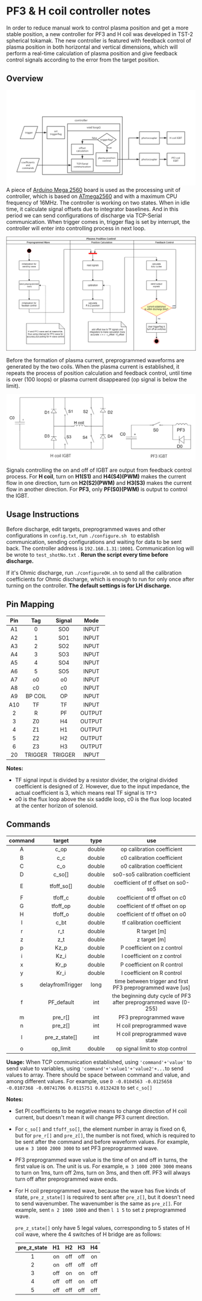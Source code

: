 # PF3 & H coil controller notes

In order to reduce manual work to control plasma position and get a more stable position, a new controller for PF3 and H coil was developed in TST-2 spherical tokamak. The new controller is featured with feedback control of plasma position in both horizontal and vertical dimensions, which will perform a real-time calculation of plasma position and give feedback control signals according to the error from the target position. 

## Overview

![sketch](/ref/sketch.png)A piece of [Arduino Mega 2560](https://www.arduino.cc/en/Guide/ArduinoMega2560) board is used as the processing unit of controller, which is based on [ATmega2560](/ref/Atmel-2549-8-bit-AVR-Microcontroller-ATmega640-1280-1281-2560-2561_datasheet.pdf) and with a maximum CPU frequency of 16MHz. The controller is working on two states. When in idle time,  it calculate signal offsets due to integrator baselines. And in this period we can send configurations of discharge via TCP-Serial communication. When trigger comes in, trigger flag is set by interrupt, the controller will enter into controlling process in next loop.

![controlling](/ref/controllingProcess.png)

Before the formation of plasma current, preprogrammed waveforms are generated by the two coils. When the plasma current is established, it repeats the process of position calculation and feedback control, until time is over (100 loops) or plasma current disappeared (op signal is below the limit).

  ![IGBT](/ref/IGBT.png)

Signals controlling the on and off of IGBT are output from feedback control process. For **H coil**, turn on **H1(S1)** and **H4(S4)(PWM)**  makes the current flow in one direction, turn on **H2(S2)(PWM)** and **H3(S3)** makes the current flow in another direction. For **PF3**, only **PF(S0)(PWM)** is output to control the IGBT. 

## Usage Instructions

Before discharge, edit targets, preprogrammed waves and other configurations in ```config.txt```, run ```./configure.sh ``` to establish communication, sending configurations and waiting for data to be sent back. The controller address is ```192.168.1.31:10001```. Communication log will be wrote to ```test_shotNo.txt``` . **Rerun the script every time before discharge.** 

If it's Ohmic discharge, run ```./configureOH.sh``` to send all the calibration coefficients for Ohmic discharge, which is enough to run for only once after turning on the controller. **The default settings is for LH discharge.**

## Pin Mapping

| Pin  |   Tag   | Signal  |  Mode  |
| :--: | :-----: | :-----: | :----: |
|  A1  |    0    |   SO0   | INPUT  |
|  A2  |    1    |   SO1   | INPUT  |
|  A3  |    2    |   SO2   | INPUT  |
|  A4  |    3    |   SO3   | INPUT  |
|  A5  |    4    |   SO4   | INPUT  |
|  A6  |    5    |   SO5   | INPUT  |
|  A7  |   o0    |   o0    | INPUT  |
|  A8  |   c0    |   c0    | INPUT  |
|  A9  | BP COIL |   OP    | INPUT  |
| A10  |   TF    |   TF    | INPUT  |
|  2   |    R    |   PF    | OUTPUT |
|  3   |   Z0    |   H4    | OUTPUT |
|  4   |   Z1    |   H1    | OUTPUT |
|  5   |   Z2    |   H2    | OUTPUT |
|  6   |   Z3    |   H3    | OUTPUT |
|  20  | TRIGGER | TRIGGER | INPUT  |

**Notes:**

- TF signal input is divided by a resistor divider, the original divided coefficient is designed of 2. However, due to the input impedance, the actual coefficient is 3, which means real TF signal is `TF*3`
- o0 is the flux loop above the six saddle loop, c0 is the flux loop located at the center horizon of solenoid.

## Commands

| command |      target      |  type  |                             use                              |
| :-----: | :--------------: | :----: | :----------------------------------------------------------: |
|    A    |       c_op       | double |                  op calibration coefficient                  |
|    B    |       c_c        | double |                  c0 calibration coefficient                  |
|    C    |       c_o        | double |                  o0 calibration coefficient                  |
|    D    |      c_so[]      | double |               so0-so5 calibration coefficient                |
|    E    |    tfoff_so[]    | double |             coefficient of tf offset on so0-so5              |
|    F    |     tfoff_c      | double |                coefficient of tf offset on c0                |
|    G    |     tfoff_op     | double |                coefficient of tf offset on op                |
|    H    |     tfoff_o      | double |                coefficient of tf offset on o0                |
|    I    |       c_bt       | double |                  tf calibration coefficient                  |
|    r    |       r_t        | double |                         R target [m]                         |
|    z    |       z_t        | double |                         z target [m]                         |
|    p    |       Kz_p       | double |                  P coefficient on z control                  |
|    i    |       Kz_i       | double |                  I coefficient on z control                  |
|    x    |       Kr_p       | double |                  P coefficient on R control                  |
|    y    |       Kr_i       | double |                  I coefficient on R control                  |
|    s    | delayfromTrigger |  long  |  time between trigger and first PF3 preprogrammed wave [us]  |
|    f    |    PF_default    |  int   | the beginning duty cycle of PF3  after preprogrammed wave (0-255) |
|    m    |     pre_r[]      |  int   |                    PF3 preprogrammed wave                    |
|    n    |     pre_z[]      |  int   |                  H coil preprogrammed wave                   |
|    l    |  pre_z_state[]   |  int   |               H coil preprogrammed wave state                |
|    o    |     op_limit     | double |               op signal limit to stop control                |

**Usage:** When TCP communication established, using `'command'+'value'` to send value to variables, using `'command'+'value1'+'value2'+...`to send values to array. There should be space between command and value, and among different values. For example, use `D -0.0104563 -0.0125658 -0.0107368 -0.00741706 0.0115751 0.0132428` to set `c_so[]`

**Notes:**

- Set PI coefficients to be negative means to change direction of H coil current, but doesn't mean it will change PF3 current direction.

- For `c_so[]` and `tfoff_so[]`, the element number in array is fixed on 6, but for `pre_r[]` and `pre_z[]`, the number is not fixed, which is required to be sent after the command and before waveform values. For example, use `m 3 1000 2000 3000` to set PF3 preprogrammed wave.

- PF3 preprogrammed wave value is the time of on and off in turns, the first value is on. The unit is us. For example, `m 3 1000 2000 3000` means to turn on 1ms, turn off 2ms, turn on 3ms, and then off. PF3 will always turn off after preprogrammed wave ends.

- For H coil preprogrammed wave, because the wave has five kinds of state, `pre_z_state[]` is required to sent after `pre_z[]`, but it doesn't need to send wavenumber. The wavenumber is the same as `pre_z[]`. For example, sent `n 2 1000 1000` and then `l 1 5` to set z preprogrammed wave.

  `pre_z_state[]` only have 5 legal values, corresponding to 5 states of H coil wave, where the 4 switches of H bridge are as follows:

  | pre_z_state |  H1  |  H2  |  H3  |  H4  |
  | :---------: | :--: | :--: | :--: | :--: |
  |      1      |  on  | off  | off  |  on  |
  |      2      |  on  | off  | off  | off  |
  |      3      | off  |  on  |  on  | off  |
  |      4      | off  | off  |  on  | off  |
  |      5      | off  | off  | off  | off  |
